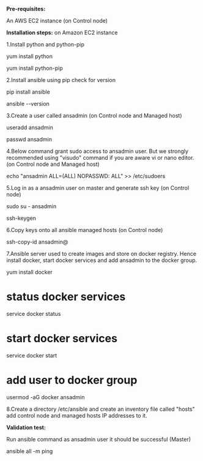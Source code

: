 **Pre-requisites:**

An AWS EC2 instance (on Control node)

**Installation steps:** on Amazon EC2 instance

1.Install python and python-pip

yum install python

yum install python-pip

2.Install ansible using pip check for version

pip install ansible

ansible --version

3.Create a user called ansadmin (on Control node and Managed host)

useradd ansadmin

passwd ansadmin

4.Below command grant sudo access to ansadmin user. But we strongly recommended using "visudo" command if you are aware vi or nano editor.
(on Control node and Managed host)

echo "ansadmin ALL=(ALL) NOPASSWD: ALL" >> /etc/sudoers

5.Log in as a ansadmin user on master and generate ssh key (on Control node)

sudo su - ansadmin

ssh-keygen

6.Copy keys onto all ansible managed hosts (on Control node)

ssh-copy-id ansadmin@<target-server>

7.Ansible server used to create images and store on docker registry. Hence install docker, start docker services and add ansadmin to the docker group.

yum install docker
  
# status docker services
  
service docker status  
  
# start docker services
  
service docker start
 
# add user to docker group 
  
usermod -aG docker ansadmin
  
8.Create a directory /etc/ansible and create an inventory file called "hosts" add control node and managed hosts IP addresses to it.

**Validation test:**
  
Run ansible command as ansadmin user it should be successful (Master)
  
ansible all -m ping
